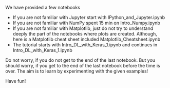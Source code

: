 We have provided a few notebooks

* If you are not familiar with Jupyter start with IPython_and_Jupyter.ipynb
* If you are not familiar with NumPy spent 15 min on Intro_Numpy.ipynb
* If you are not familiar with Matplotlib, just do not try to understand deeply the part of 
  the notebooks where plots are created. Although, here is a Matplotlib cheat sheet included Matplotlib_Cheatsheet.ipynb
* The tutorial starts with Intro_DL_with_Keras_1.ipynb and continues in Intro_DL_with_Keras_1.ipynb

Do not worry, if you do not get to the end of the last notebook. 
But you should worry, if you get to the end of the last notebook before the time is over. 
The aim is to learn by experimenting with the given examples!


Have fun!
